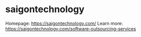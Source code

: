 # saigontechnology
Homepage: https://saigontechnology.com/
Learn more: https://saigontechnology.com/software-outsourcing-services
